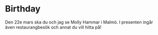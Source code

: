 # Birthday

Den 22e mars ska du och jag se Molly Hammar i Malmö. I presenten ingår även restaurangbesök och annat du vill hitta på!
